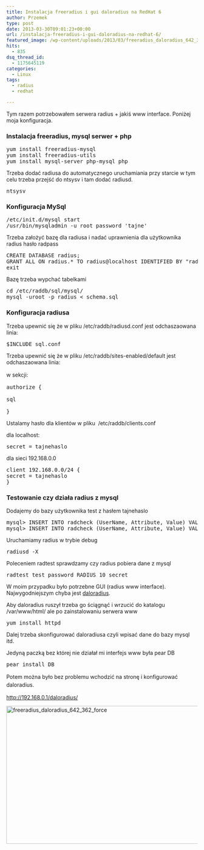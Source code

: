 ```yaml
---
title: Instalacja freeradius i gui daloradius na RedHat 6
author: Przemek
type: post
date: 2013-03-30T09:01:23+00:00
url: /instalacja-freeradius-i-gui-daloradius-na-redhat-6/
featured_image: /wp-content/uploads/2013/03/freeradius_daloradius_642_362_force.jpg
hits:
  - 835
dsq_thread_id:
  - 1175645119
categories:
  - Linux
tags:
  - radius
  - redhat

---
```

Tym razem potrzebowałem serwera radius + jakiś www interface. Poniżej moja konfiguracja.

<!--more-->

### Instalacja freeradius, mysql serwer + php

<pre class="lang:default highlight:0 decode:true">yum install freeradius-mysql
yum install freeradius-utils
yum install mysql-server php-mysql php</pre>

Trzeba dodać radiusa do automatycznego uruchamiania przy starcie w tym celu trzeba przejść do ntsysv i tam dodać radiusd.

<pre class="lang:default highlight:0 decode:true">ntsysv</pre>

### Konfiguracja MySql

<pre class="lang:default highlight:0 decode:true">/etc/init.d/mysql start
/usr/bin/mysqladmin -u root password 'tajne'</pre>

Trzeba założyć bazę dla radiusa i nadać uprawnienia dla użytkownika radius hasło radpass

<pre class="lang:default decode:true">CREATE DATABASE radius;
GRANT ALL ON radius.* TO radius@localhost IDENTIFIED BY "radpass";
exit</pre>

Bazę trzeba wypchać tabelkami

<pre class="lang:default decode:true">cd /etc/raddb/sql/mysql/
mysql -uroot -p radius &lt; schema.sql</pre>

### Konfiguracja radiusa

Trzeba upewnić się że w pliku /etc/raddb/radiusd.conf jest odchaszaowana linia:

<pre class="lang:default decode:true">$INCLUDE sql.conf</pre>

Trzeba upewnić się że w pliku /etc/raddb/sites-enabled/default jest odchaszaowana linia:

<span style="font-size: 14px; line-height: 1.5;">w sekcji:</span>

<pre class="lang:default decode:true">authorize {

sql

}</pre>

Ustalamy hasło dla klientów w pliku  /etc/raddb/clients.conf

dla localhost:

<pre class="lang:default decode:true">secret = tajnehaslo</pre>

dla sieci 192.168.0.0

<pre class="lang:default decode:true">client 192.168.0.0/24 {
secret = tajnehaslo
}</pre>

### Testowanie czy działa radius z mysql

Dodajemy do bazy użytkownika test z hasłem tajnehaslo

<pre class="lang:default decode:true">mysql&gt; INSERT INTO radcheck (UserName, Attribute, Value) VALUES ('test', 'Password', 'tajnehaslo');
mysql&gt; INSERT INTO radcheck (UserName, Attribute, Value) VALUES ('test', 'Auth-Type', 'Local');</pre>

Uruchamiamy radius w trybie debug

<pre>radiusd -X</pre>

Poleceniem radtest sprawdzamy czy radius pobiera dane z mysql

<pre class="lang:default decode:true">radtest test password RADIUS 10 secret</pre>

W moim przypadku było potrzebne GUI (radius www interface). Najwygodniejszym chyba jest <a href="http://www.daloradius.com/" target="_blank">daloradius</a>.

Aby daloradius ruszył trzeba go ściągnąć i wrzucić do katalogu /var/www/html/ ale po zainstalowaniu serwera www

<pre class="lang:default decode:true">yum install httpd</pre>

Dalej trzeba skonfigurować daloradiusa czyli wpisać dane do bazy mysql itd.

Jedyną paczką bez której nie działał mi interfejs www była pear DB

<pre class="lang:default decode:true">pear install DB</pre>

<span style="font-size: 14px; line-height: 1.5;">Potem można było bez problemu wchodzić na stronę i konfigurować daloradius. </span>

http://192.168.0.1/daloradius/

[<img class="aligncenter size-full wp-image-2659" alt="freeradius_daloradius_642_362_force" src="http://techfreak.pl/wp-content/uploads/2013/03/freeradius_daloradius_642_362_force.jpg" width="642" height="362" />][1]

 [1]: http://techfreak.pl/wp-content/uploads/2013/03/freeradius_daloradius_642_362_force.jpg